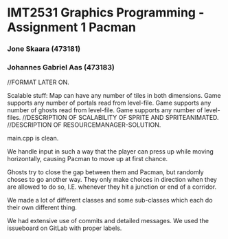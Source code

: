 # IMT2531 Graphics Programming - Assignment 1 Pacman
### Jone Skaara (473181)
### Johannes Gabriel Aas (473183)

//FORMAT LATER ON.

Scalable stuff:	Map can have any number of tiles in both dimensions.
				Game supports any number of portals read from level-file.
				Game supports any number of ghosts read from level-file.
				Game supports any number of level-files.
				//DESCRIPTION OF SCALABILITY OF SPRITE AND SPRITEANIMATED.
				//DESCRIPTION OF RESOURCEMANAGER-SOLUTION.

main.cpp is clean.

We handle input in such a way that the player can press up while moving horizontally, causing Pacman
to move up at first chance.


Ghosts try to close the gap between them and Pacman, but randomly choses to go another way.
They only make choices in direction when they are allowed to do so, I.E. whenever they hit a
junction or end of a corridor.


We made a lot of different classes and some sub-classes which each do their own different thing.

We had extensive use of commits and detailed messages.
We used the issueboard on GitLab with proper labels.

